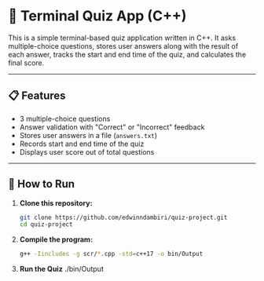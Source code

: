 # 🧠 Terminal Quiz App (C++)

This is a simple terminal-based quiz application written in C++. It asks multiple-choice questions, stores user answers along with the result of each answer, tracks the start and end time of the quiz, and calculates the final score.

---

## 📋 Features

- 3 multiple-choice questions
- Answer validation with "Correct" or "Incorrect" feedback
- Stores user answers in a file (`answers.txt`)
- Records start and end time of the quiz
- Displays user score out of total questions

---

## 🚀 How to Run

1. **Clone this repository:**

   ```bash
   git clone https://github.com/edwinndambiri/quiz-project.git
   cd quiz-project

   ```

2. **Compile the program:**

   ```bash
   g++ -Iincludes -g scr/*.cpp -std=c++17 -o bin/Output

   ```

3. **Run the Quiz**
   ./bin/Output
